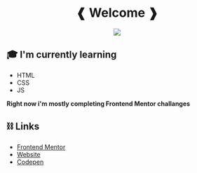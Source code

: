 <p align=center>
  <h1 align=center>&#10096;  Welcome  &#10097;</h1>
  <p align=center><img align=center src=https://c.tenor.com/mZ_XDJhczAAAAAAi/neco-arc-dance.gif></p>
</p>

<h2>🎓 I'm currently learning</h2>
<ul>
  <li>HTML</li>
  <li>CSS</li>
  <li>JS</li>
</ul>
<b>Right now i'm mostly completing Frontend Mentor challanges</b><br>
  
<h2>⛓ Links</h2>
<ul>
  <li> <a href="https://www.frontendmentor.io/profile/FancyBaguette">Frontend Mentor</a> </li>
  <li> <a href="https://www.fancybaguette.github.io">Website</a> </li>
  <li> <a href="https://codepen.io/fancybaguette">Codepen</a> </li>
</ul>
